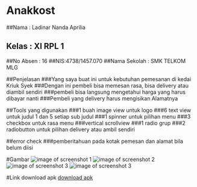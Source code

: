 # Anakkost
##Nama : Ladinar Nanda Aprilia
## Kelas : XI RPL 1
##No Absen : 16
##NIS:4738/1457.070
##Nama Sekolah : SMK TELKOM MLG

##Penjelasan
###Yang saya buat ini untuk kebutuhan pemesanan di kedai Kriuk Syek
###Dengan ini pembeli bisa memesan rasa, bisa delivery atau diambil sendiri
###pembeli bisa langsung mengetahui harga yang harus dibayar nanti
###Pembeli yang delivery harus mengisikan Alamatnya

##Tools yang digunakan
###1 buah image view untuk logo
###6 text view untuk judul 1 dan 5 setiap sub judul
###1 spinner untuk pilihan menu 
###3 checkbox untuk rasa menu
###vertical scrollview
###1 radio grup 
###2 radiobutton untuk pilihan delivery atau ambil sendiri

##error check
###pemberitahuan pada kotak pemesan dan alamat bila belum diisi

#Gambar
![image of screenshot 1](https://s9.postimg.org/llfd4sl3j/image.png)
![image of screenshot 2](https://s12.postimg.org/tlbyr3p5p/image.png)
![image of screenshot 3](https://s12.postimg.org/6r8hlypd9/image.png)
![image of screenshot 3](https://s17.postimg.org/ck5i3il1r/image.png)

#Link download apk
[download apk](https://drive.google.com/a/smktelkom-mlg.sch.id/file/d/0Bww07QNYf-W2QTlMX3ZnNmQwOTA/view?usp=sharing)

